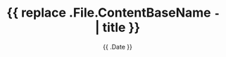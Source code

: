 ---
title: '{{ replace .File.ContentBaseName `-` ` ` | title }}'
summary: ' '
date: '{{ .Date }}'
draft: true
weight: 0
categories: ' '
---